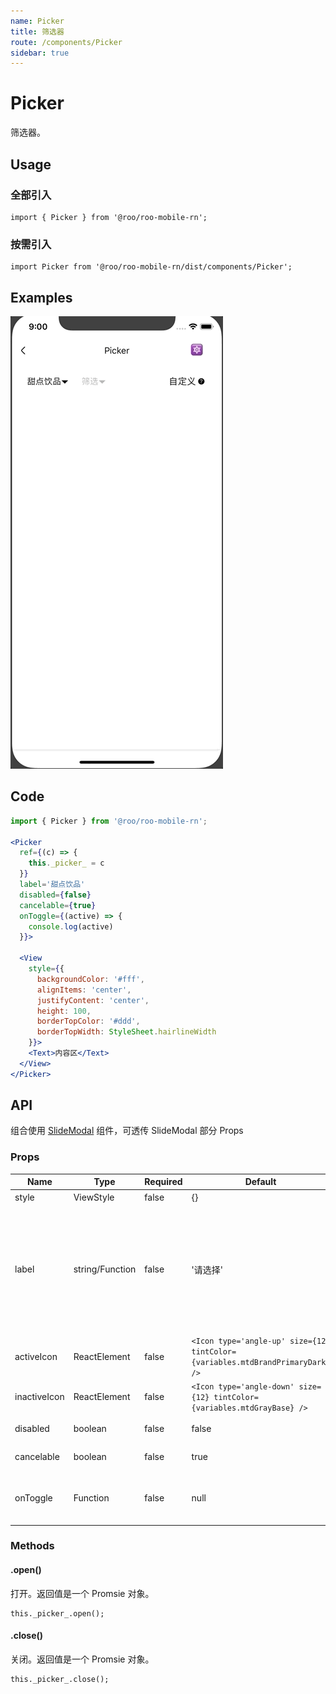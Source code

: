 ```yaml
---
name: Picker
title: 筛选器
route: /components/Picker
sidebar: true
---
```



# Picker

筛选器。

## Usage

### 全部引入
```
import { Picker } from '@roo/roo-mobile-rn';
```

### 按需引入
```
import Picker from '@roo/roo-mobile-rn/dist/components/Picker';
```

## Examples

![image](../images/Picker/1.gif)


## Code

```jsx
import { Picker } from '@roo/roo-mobile-rn';

<Picker
  ref={(c) => {
    this._picker_ = c
  }}
  label='甜点饮品'
  disabled={false}
  cancelable={true}
  onToggle={(active) => {
    console.log(active)
  }}>

  <View
    style={{
      backgroundColor: '#fff',
      alignItems: 'center',
      justifyContent: 'center',
      height: 100,
      borderTopColor: '#ddd',
      borderTopWidth: StyleSheet.hairlineWidth
    }}>
    <Text>内容区</Text>
  </View>
</Picker>

```

## API

组合使用 [SlideModal](./SlideModal.md) 组件，可透传 SlideModal 部分 Props

### Props

| Name | Type | Required | Default | Description |
| ---- | ---- | ---- | ---- | ---- |
| style | ViewStyle | false | {} | 样式 |
| label | string/Function | false | '请选择' | 按钮展示内容，是字符串时代表按钮文案，是函数时需要返回一个 ReactElement，代表渲染区域，函数参数为 active，表示打开、关闭状态  |
| activeIcon | ReactElement | false | `<Icon type='angle-up' size={12} tintColor={variables.mtdBrandPrimaryDark} />` | 激活图标 |
| inactiveIcon | ReactElement | false | `<Icon type='angle-down' size={12} tintColor={variables.mtdGrayBase} />` | 未激活图标 |
| disabled | boolean | false | false | 是否可以打开或者关闭 |
| cancelable | boolean | false | true | 点击蒙层是否关闭 |
| onToggle | Function | false | null | 激活状态切换回调，参数为 active 表示激活状态 |

### Methods

#### .open()

打开。返回值是一个 Promsie 对象。

```
this._picker_.open();
```

#### .close()

关闭。返回值是一个 Promsie 对象。

```
this._picker_.close();
```